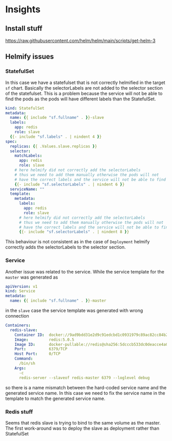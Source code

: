 # Insights


## Install stuff

https://raw.githubusercontent.com/helm/helm/main/scripts/get-helm-3



## Helmify issues

### StatefulSet

In this case we have a statefulset that is not correctly helmified in the target `sf` chart. Basically the selectorLabels are not added to the selector section of the statefulset. This is a problem because the service will not be able to find the pods as the pods will have different labels than the StatefulSet.

```yaml
kind: StatefulSet
metadata:
  name: {{ include "sf.fullname" . }}-slave
  labels:
    app: redis
    role: slave
  {{- include "sf.labels" . | nindent 4 }}
spec:
  replicas: {{ .Values.slave.replicas }}
  selector:
    matchLabels:
      app: redis
      role: slave
    # here helmify did not correctly add the selectorLabels
    # thus we need to add them manually otherwise the pods will not
    # have the correct labels and the service will not be able to find them
    {{- include "sf.selectorLabels" . | nindent 6 }}
  serviceName: ""
  template:
    metadata:
      labels:
        app: redis
        role: slave
      # here helmify did not correctly add the selectorLabels
      # thus we need to add them manually otherwise the pods will not
      # have the correct labels and the service will not be able to find them
      {{- include "sf.selectorLabels" . | nindent 8 }}    
```

This behaviour is not consistent as in the case of `Deployment` helmify correctly adds the selectorLabels to the selector section.

### Service

Another issue was related to the service. While the service template for the `master` was generated as
```yaml
apiVersion: v1
kind: Service
metadata:
  name: {{ include "sf.fullname" . }}-master
```
in the `slave` case the service template was generated with wrong connection
```yaml
Containers:
  redis-slave:
    Container ID:  docker://9ad9bdd31e2d9c91edcbd1c0931979c89ac82cc84b2bbe33c40d33089e0169c6
    Image:         redis:5.0.5
    Image ID:      docker-pullable://redis@sha256:5dcccb533dc0deacce4a02fe9035134576368452db0b4323b98a4b2ba2d3b302
    Port:          6379/TCP
    Host Port:     0/TCP
    Command:
      /bin/sh
    Args:
      -c
      redis-server --slaveof redis-master 6379 --loglevel debug
```

so there is a name mismatch between the hard-coded service name and the generated service name. In this case we need to fix the service name in the template to match the generated service name.


### Redis stuff

Seems that redis slave is trying to bind to the same volume as the master. The first work-around was to deploy the slave as deployment rather than StatefulSet